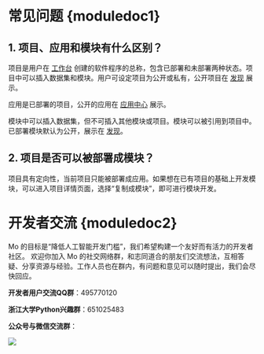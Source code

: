 # 常见问题 {moduledoc1}
## 1. 项目、应用和模块有什么区别？

项目是用户在 [工作台](http://www.momodel.cn:8899/#/workspace?tab=app) 创建的软件程序的总称，包含已部署和未部署两种状态。项目中可以插入数据集和模块。用户可设定项目为公开或私有，公开项目在 [发现](http://www.momodel.cn:8899/#/explore?&type=hot&classification=all) 展示。

应用是已部署的项目，公开的应用在 [应用中心](http://www.momodel.cn:8899/#/appcenter) 展示。

模块中可以插入数据集，但不可插入其他模块或项目。模块可以被引用到项目中。已部署模块默认为公开，展示在 [发现](http://www.momodel.cn:8899/#/explore?&type=hot&classification=all)。

## 2. 项目是否可以被部署成模块？

项目具有定向性，当前项目只能被部署成应用。如果想在已有项目的基础上开发模块，可以进入项目详情页面，选择“复制成模块”，即可进行模块开发。

# 开发者交流 {moduledoc2}
Mo 的目标是“降低人工智能开发门槛”，我们希望构建一个友好而有活力的开发者社区。
欢迎你加入 Mo 的社交网络群，和志同道合的朋友们交流想法，互相答疑、分享资源与经验。工作人员也在群内，有问题和意见可以随时提出，我们会尽快回应。

**开发者用户交流QQ群**：495770120

**浙江大学Python兴趣群**：651025483

**公众号与微信交流群**：

![](https://ws3.sinaimg.cn/large/006tKfTcly1g0gcar77egj316g0non1a.jpg)


